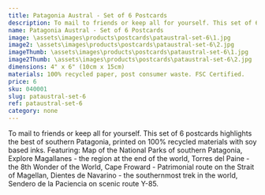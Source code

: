 ```yaml
---
title: Patagonia Austral - Set of 6 Postcards
description: To mail to friends or keep all for yourself. This set of 6 postcards highlights the best of southern Patagonia, printed on 100% recycled materials with vegetable based inks.
name: Patagonia Austral - Set of 6 Postcards
image: \assets\images\products\postcards\pataustral-set-6\1.jpg
image2: \assets\images\products\postcards\pataustral-set-6\2.jpg
imageThumb: \assets\images\products\postcards\pataustral-set-6\1.jpg
image2Thumb: \assets\images\products\postcards\pataustral-set-6\2.jpg
dimensions: 4" x 6" (10cm x 15cm)
materials: 100% recycled paper, post consumer waste. FSC Certified.
price: 6
sku: 040001
slug: pataustral-set-6
ref: pataustral-set-6
category: none
---
```

To mail to friends or keep all for yourself. This set of 6 postcards highlights the best of southern Patagonia, printed on 100% recycled materials with soy based inks. Featuring: Map of the National Parks of southern Patagonia, Explore Magallanes - the region at the end of the world, Torres del Paine - the 8th Wonder of the World, Cape Froward - Patrimonial route on the Strait of Magellan, Dientes de Navarino - the southernmost trek in the world, Sendero de la Paciencia on scenic route Y-85.
